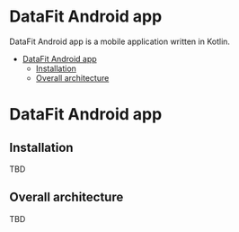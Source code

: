 # DataFit Android app

DataFit Android app is a mobile application written in Kotlin.

- [DataFit Android app](#datafit-android-app)
  - [Installation](#installation)
  - [Overall architecture](#overall-architecture)

# DataFit Android app

## Installation
TBD

## Overall architecture
TBD
